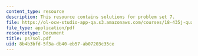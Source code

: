 ```yaml
---
content_type: resource
description: This resource contains solutions for problem set 7.
file: https://ol-ocw-studio-app-qa.s3.amazonaws.com/courses/18-435j-quantum-computation-fall-2003/8b4b3bfd5f3adb40eb57ab07203c35ce_ps7sol.pdf
file_type: application/pdf
resourcetype: Document
title: ps7sol.pdf
uid: 8b4b3bfd-5f3a-db40-eb57-ab07203c35ce
---
```

